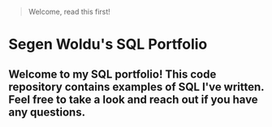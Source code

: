 > Welcome, read this first!


# Segen Woldu's SQL Portfolio

## Welcome to my SQL portfolio! This code repository contains examples of SQL I've written. Feel free to take a look and reach out if you have any questions.
